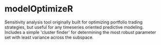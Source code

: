 modelOptimizeR
==============

Sensitivity analysis tool originally built for optimizing portfolio trading strategies, but useful for any timeseries oriented predictive modeling. Includes a simple 'cluster finder' for determining the most robust parameter set with least variance across the subspace. 
